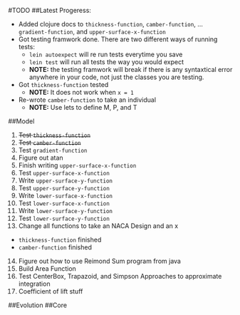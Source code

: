 #TODO
##Latest Progeress:
* Added clojure docs to `thickness-function`, `camber-function`,
... `gradient-function`, and `upper-surface-x-function`
* Got testing framwork done. There are two different ways of running tests:
  * `lein autoexpect` will re run tests everytime you save
  * `lein test` will run all tests the way you would expect
  * **NOTE:** the testing framwork will break if there is any syntaxtical error anywhere in your code,
not just the classes you are testing.
* Got `thickness-function` tested
  * **NOTE:** It does not work when `x = 1`
* Re-wrote `camber-function` to take an individual
  * **NOTE:** Use lets to define M, P, and T

##Model
1. ~~Test `thickness-function`~~
2. ~~Test `camber-function`~~
3. Test `gradient-function`
4. Figure out atan
5. Finish writing `upper-surface-x-function`
6. Test `upper-surface-x-function`
7. Write `upper-surface-y-function`
8. Test `upper-surface-y-function`
9. Write `lower-surface-x-function`
10. Test `lower-surface-x-function`
11. Write `lower-surface-y-function`
12. Test `lower-surface-y-function`
13. Change all functions to take an NACA Design and an x
   * `thickness-function` finished
   * `camber-function` finished
14. Figure out how to use Reimond Sum program from java
15. Build Area Function
16. Test CenterBox, Trapazoid, and Simpson Approaches to approximate integration
17. Coefficient of lift stuff

##Evolution
##Core
